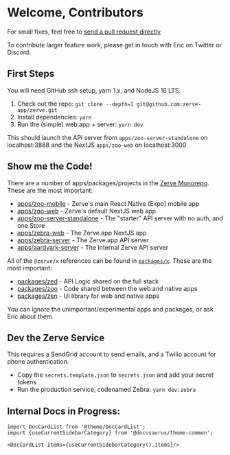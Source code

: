 # Welcome, Contributors

For small fixes, feel free to [send a pull request directly](https://github.com/zerve-app/zerve/pulls)

To contribute larger feature work, please get in touch with Eric on Twitter or Discord.

## First Steps

You will need GitHub ssh setup, yarn 1.x, and NodeJS 16 LTS.

1. Check out the repo: `git clone --depth=1 git@github.com:zerve-app/zerve.git`
2. Install dependencies: `yarn`
3. Run the (simple) web app + server: `yarn dev`

This should launch the API server from `apps/zoo-server-standalone` on localhost:3888 and the NextJS `apps/zoo-web` on localhost:3000

## Show me the Code!

There are a number of apps/packages/projects in the [Zerve Monorepo](https://github.com/zerve-app/zerve). These are the most important:

- [apps/zoo-mobile](https://github.com/zerve-app/zerve/tree/main/apps/zoo-mobile) - Zerve's main React Native (Expo) mobile app
- [apps/zoo-web](https://github.com/zerve-app/zerve/tree/main/apps/zoo-web) - Zerve's default NextJS web app
- [apps/zoo-server-standalone](https://github.com/zerve-app/zerve/tree/main/apps/zoo-server-standalone) - The "starter" API server with no auth, and one Store
- [apps/zebra-web](https://github.com/zerve-app/zerve/tree/main/apps/zebra-web) - The Zerve.app NextJS app
- [apps/zebra-server](https://github.com/zerve-app/zerve/tree/main/apps/zebra-server) - The Zerve.app API server
- [apps/aardvark-server](https://github.com/zerve-app/zerve/tree/main/apps/aardvark-server) - The Internal Zerve API server

All of the `@zerve/x` references can be found in [`packages/x`](https://github.com/zerve-app/zerve/tree/main/packages). These are the most important:

- [packages/zed](https://github.com/zerve-app/zerve/tree/main/packages/zed) - API Logic shared on the full stack
- [packages/zoo](https://github.com/zerve-app/zerve/tree/main/packages/zoo) - Code shared between the web and native apps
- [packages/zen](https://github.com/zerve-app/zerve/tree/main/packages/zen) - UI library for web and native apps

You can ignore the unimportant/experimental apps and packages, or ask Eric about them.

## Dev the Zerve Service

This requires a SendGrid account to send emails, and a Twilio account for phone authentication.

- Copy the `secrets.template.json` to `secrets.json` and add your secret tokens
- Run the production service, codenamed Zebra: `yarn dev:zebra`

## Internal Docs in Progress:

```mdx-code-block
import DocCardList from '@theme/DocCardList';
import {useCurrentSidebarCategory} from '@docusaurus/theme-common';

<DocCardList items={useCurrentSidebarCategory().items}/>
```
